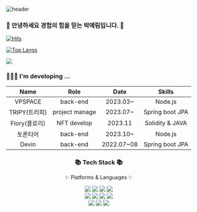 ![header](https://capsule-render.vercel.app/api?type=waving&color=timeGradient&text=Welcome%20to%20Yerim's%20GitHub%20👋&animation=twinkling&fontSize=35&fontAlignY=40&fontAlign=70&height=250)

### 👋 안녕하세요 경험의 힘을 믿는 박예림입니다. 👋

[![Hits](https://hits.seeyoufarm.com/api/count/incr/badge.svg?url=https%3A%2F%2Fgithub.com%2Fyerim216&count_bg=%23BC7CF8&title_bg=%23000000&icon=&icon_color=%23E7E7E7&title=hits&edge_flat=false)](https://hits.seeyoufarm.com)


[![Top Langs](https://github-readme-stats.vercel.app/api/top-langs/?username=yerim216&layout=compact)](https://github.com/yerim216)

<img src="https://github-readme-stats.vercel.app/api?username=yerim216&show_icons=true">


### 👩🏻‍💻 I'm developing ... 

<center>

|    Name    |         Role          |    Date    |         Skills         |
|:----------:|:---------------------:|:----------:|:----------------------:|
|  VPSPACE   |       back-end        |  2023.03~  |        Node.js         |
|TRIPY(트리피)| project manage |  2023.07~  |  Spring boot JPA   | 
|Flory(플로리) |      NFT develop      |   2023.11  |    Solidity & JAVA     |
| 토론티어    |       back-end        |  2023.10~  |        Node.js         |
| Devin | back-end | 2022.07~08  | Spring boot JPA |

</center>


<div align=center>
	<h3>📚 Tech Stack 📚</h3>
	<p>✨ Platforms & Languages ✨</p>
</div>
<div align="center">
  	<img src="https://img.shields.io/badge/node.js-339933?style=flat&logo=Node.js&logoColor=white">
	<img src="https://img.shields.io/badge/JavaScript-F7DF1E?style=flat&logo=JavaScript&logoColor=white" />
	<img src="https://img.shields.io/badge/Java-007396?style=flat&logo=Conda-Forge&logoColor=white" />
	<img src="https://img.shields.io/badge/Spring-6DB33F?style=flat&logo=Spring&logoColor=white" />
	<br>
	<img src="https://img.shields.io/badge/c++-00599C?style=flat&logo=c%2B%2B&logoColor=white">
	<img src="https://img.shields.io/badge/PostgreSQL-4169E1?style=flat&logo=postgresql&logoColor=white" />
	<img src="https://img.shields.io/badge/MySQL-4479A1?style=flat&logo=MySQL&logoColor=white" />
	<img src="https://img.shields.io/badge/kotlin-7F52FF?style=flat&logo=kotlin&logoColor=white" />
	<br>
  	<img src="https://img.shields.io/badge/express-000000?style=flat&logo=express&logoColor=white">
	<img src="https://img.shields.io/badge/Linux-FCC624?style=flat&logo=Linux&logoColor=white" />
  	<img src="https://img.shields.io/badge/amazonaws-232F3E?style=flat&logo=amazonaws&logoColor=white"> 
</div>




